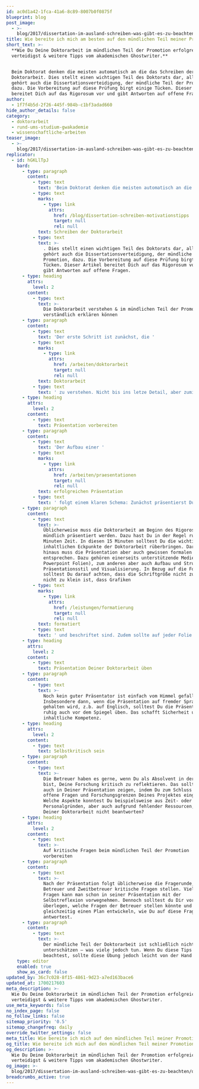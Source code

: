 ```yaml
---
id: ac0d1a42-1fca-41a6-8c89-8007b0f0875f
blueprint: blog
post_image:
  - >-
    blog/2017/dissertation-im-ausland-schreiben-was-gibt-es-zu-beachten/doktorarbeit-erfolgreich.png
title: Wie bereite ich mich am besten auf den mündlichen Teil meiner Promotion vor?
short_text: >-
  **Wie Du Deine Doktorarbeit im mündlichen Teil der Promotion erfolgreich
  verteidigst & weitere Tipps vom akademischen Ghostwriter.**


  Beim Doktorat denken die meisten automatisch an die das Schreiben der
  Doktorarbeit. Dies stellt einen wichtigen Teil des Doktorats dar, allerdings
  gehört auch die Dissertationsverteidigung, der mündliche Teil der Promotion,
  dazu. Die Vorbereitung auf diese Prüfung birgt einige Tücken. Dieser Artikel
  bereitet Dich auf das Rigorosum vor und gibt Antworten auf offene Fragen...
author:
  - 1f7f4b5d-2f26-445f-984b-c1bf3adad660
hide_author_details: false
category:
  - doktorarbeit
  - rund-ums-studium-gwakademie
  - wissenschaftliche-arbeiten
teaser_image:
  - >-
    blog/2017/dissertation-im-ausland-schreiben-was-gibt-es-zu-beachten/doktorarbeit-erfolgreich.png
replicator:
  - id: hGKLlTpJ
    bard:
      - type: paragraph
        content:
          - type: text
            text: 'Beim Doktorat denken die meisten automatisch an die das '
          - type: text
            marks:
              - type: link
                attrs:
                  href: /blog/dissertation-schreiben-motivationstipps
                  target: null
                  rel: null
            text: Schreiben der Doktorarbeit
          - type: text
            text: >-
              . Dies stellt einen wichtigen Teil des Doktorats dar, allerdings
              gehört auch die Dissertationsverteidigung, der mündliche Teil der
              Promotion, dazu. Die Vorbereitung auf diese Prüfung birgt einige
              Tücken. Dieser Artikel bereitet Dich auf das Rigorosum vor und
              gibt Antworten auf offene Fragen.
      - type: heading
        attrs:
          level: 2
        content:
          - type: text
            text: >-
              Die Doktorarbeit verstehen & im mündlichen Teil der Promotion
              verständlich erklären können
      - type: paragraph
        content:
          - type: text
            text: 'Der erste Schritt ist zunächst, die '
          - type: text
            marks:
              - type: link
                attrs:
                  href: /arbeiten/doktorarbeit
                  target: null
                  rel: null
            text: Doktorarbeit
          - type: text
            text: ' zu verstehen. Nicht bis ins letze Detail, aber zumindest die wichtigsten Aspekte sollte man wissen und auch in wenigen, verständlichen Sätzen erklären können – Dies gilt insbesondere für Forschungsfragen, Theorie und Methode. Essentiell im Zuge des mündlichen Teils der Promotion ist es, in Bezug auf das Doktorarbeitsthema so kompetent wie möglich zu wirken. Teil dieser Kompetenz ist es, komplexe Aspekte möglichst einfach auch für Laien erklären zu können.'
      - type: heading
        attrs:
          level: 2
        content:
          - type: text
            text: Präsentation vorbereiten
      - type: paragraph
        content:
          - type: text
            text: 'Der Aufbau einer '
          - type: text
            marks:
              - type: link
                attrs:
                  href: /arbeiten/praesentationen
                  target: null
                  rel: null
            text: erfolgreichen Präsentation
          - type: text
            text: ' folgt einem klaren Schema: Zunächst präsentierst Du einen kleinen Überblick über den Inhalt der Präsentation, dann Thema und Forschungsfrage, Theorie, Methode und Ergebnisse. Der Schluss sollte die Klammer zur Ausgangsfrage so gut wie möglich schließen. Achte darauf, dass die Argumentation nicht widersprüchlich ist. Fast genauso wichtig wie der Inhalt der Präsentation ist der Präsentationsstil. Ein professionelles akademisches Coaching kann hier Abhilfe schaffen.'
      - type: paragraph
        content:
          - type: text
            text: >-
              Üblicherweise muss die Doktorarbeit am Beginn des Rigorosums
              mündlich präsentiert werden. Dazu hast Du in der Regel rund 15
              Minuten Zeit. In diesen 15 Minuten solltest Du die wichtigsten
              inhaltlichen Eckpunkte der Doktorarbeit rüberbringen. Darüber
              hinaus muss die Präsentation aber auch gewissen formalen Kriterien
              entsprechen. Dazu gehören einerseits unterstützende Medien (z.b.
              Powerpoint Folien), zum anderen aber auch Aufbau und Struktur,
              Präsentationsstil und Visualisierung. In Bezug auf die Folien
              solltest Du darauf achten, dass die Schriftgröße nicht zu groß und
              nicht zu klein ist, dass Grafiken 
          - type: text
            marks:
              - type: link
                attrs:
                  href: /leistungen/formatierung
                  target: null
                  rel: null
            text: formatiert
          - type: text
            text: ' und beschriftet sind. Zudem sollte auf jeder Folie eine Quelle angegeben werden. Dabei sollte die Stimme nicht zu laut und zu leise sein, der Blickkontakt mit dem Publikum gehalten werden und nicht „abgelesen“ werden. Achte darauf, möglichst frei zu sprechen.'
      - type: heading
        attrs:
          level: 2
        content:
          - type: text
            text: Präsentation Deiner Doktorarbeit üben
      - type: paragraph
        content:
          - type: text
            text: >-
              Noch kein guter Präsentator ist einfach vom Himmel gefallen.
              Insbesondere dann, wenn die Präsentation auf fremder Sprache
              gehalten wird, z.b. auf Englisch, solltest Du die Präsentation
              ruhig auch vor dem Spiegel üben. Das schafft Sicherheit und
              inhaltliche Kompetenz.
      - type: heading
        attrs:
          level: 2
        content:
          - type: text
            text: Selbstkritisch sein
      - type: paragraph
        content:
          - type: text
            text: >-
              Die Betreuer haben es gerne, wenn Du als Absolvent in der Lage
              bist, Deine Forschung kritisch zu reflektieren. Das solltest Du
              auch in Deiner Präsentation zeigen, indem Du zum Schluss auf
              offene Fragen und Forschungsgrenzen Deines Projektes eingehst.
              Welche Aspekte konntest Du beispielsweise aus Zeit- oder
              Personalgründen, aber auch aufgrund fehlender Ressourcen, in
              Deiner Doktorarbeit nicht beantworten?
      - type: heading
        attrs:
          level: 2
        content:
          - type: text
            text: >-
              Auf kritische Fragen beim mündlichen Teil der Promotion
              vorbereiten
      - type: paragraph
        content:
          - type: text
            text: >-
              Nach der Präsentation folgt üblicherweise die Fragerunde, in der
              Betreuer und Zweitbetreuer kritische Fragen stellen. Viele dieser
              Fragen kann man schon in seiner Präsentation mit der
              Selbstreflexion vorwegnehmen. Dennoch solltest du Dir vorab
              überlegen, welche Fragen der Betreuer stellen könnte und
              gleichzeitig einen Plan entwickeln, wie Du auf diese Fragen
              antwortest.
      - type: paragraph
        content:
          - type: text
            text: >-
              Der mündliche Teil der Doktorarbeit ist schließlich nicht zu
              unterschätzen – was viele jedoch tun. Wenn Du diese Tips
              beachtest, sollte diese Übung jedoch leicht von der Hand gehen.
    type: editor
    enabled: true
    show_as_card: false
updated_by: 36c7c028-8f15-4861-9d23-a7ed163bace6
updated_at: 1700217603
meta_description: >-
  Wie Du Deine Doktorarbeit im mündlichen Teil der Promotion erfolgreich
  verteidigst & weitere Tipps vom akademischen Ghostwriter.
use_meta_keywords: false
no_index_page: false
no_follow_links: false
sitemap_priority: '0.5'
sitemap_changefreq: daily
override_twitter_settings: false
meta_title: Wie bereite ich mich auf den mündlichen Teil meiner Promotion vor?
og_title: Wie bereite ich mich auf den mündlichen Teil meiner Promotion vor?
og_description: >-
  Wie Du Deine Doktorarbeit im mündlichen Teil der Promotion erfolgreich
  verteidigst & weitere Tipps vom akademischen Ghostwriter.
og_image: >-
  blog/2017/dissertation-im-ausland-schreiben-was-gibt-es-zu-beachten/doktorarbeit-erfolgreich.png
breadcrumbs_active: true
---
```

